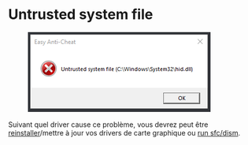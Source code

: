 # Untrusted system file

<figure><img src="../.gitbook/assets/untrustedsysfile.png" alt=""><figcaption></figcaption></figure>

Suivant quel driver cause ce problème, vous devrez peut être [reinstaller](https://support.nzxt.com/hc/en-us/articles/4403882406555-Reinstalling-Graphic-Drivers)/mettre à jour vos drivers de carte graphique ou [run sfc/dism](../other/running-sfc-dism.md).
